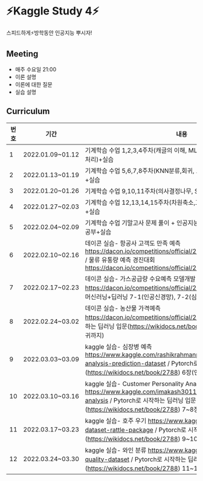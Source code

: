 # ⚡Kaggle Study 4⚡
스피드하게⚡방학동안 인공지능 뿌시자! 

## Meeting 
- 매주 수요일 21:00
- 이론 설명
- 이론에 대한 질문
- 실습 설명

## Curriculum
|번호|기간|내용|
|---|---|---|
|1|2022.01.09~01.12|기계학습 수업 1,2,3,4주차(캐글의 이해, ML 생애주기, 사이킷런, 데이터 전처리)+실습|
|2|2022.01.13~01.19|기계학습 수업 5,6,7,8주차(KNN분류,회귀, 로지스틱 회귀, 판별 분석) 공부+실습|
|3|2022.01.20~01.26|기계학습 수업 9,10,11주차(의사결정나무, SVM, 군집화, ) 공부+실습|
|4|2022.01.27~02.03|기계학습 수업 12,13,14,15주차(차원축소,교차검증,AutoML,앙상블) 공부+실습|
|5|2022.02.04~02.09|기계학습 수업 기말고사 문제 풀이 + 인공지능 수업 3,4주차(선형회귀,분류) 공부+실습|
|6|2022.02.10~02.16|데이콘 실습- 항공사 고객도 만족 예측 https://dacon.io/competitions/official/235871/overview/description / 물류 유통량 예측 경진대회  https://dacon.io/competitions/official/235867/overview/description 
|7|2022.02.17~02.23|데이콘 실습- 가스공급량 수요예측 모델개발  https://dacon.io/competitions/official/235830/data / 혼자 공부하는 머신러닝+딥러닝 7-1(인공신경망), 7-2(심층신경망) 이론+실습 
|8|2022.02.24~03.02|데이콘 실습- 농산물 가격예측 https://dacon.io/competitions/official/235801/data / Pytorch로 시작하는 딥러닝 입문(https://wikidocs.net/book/2788) 1~5(소프트맥스 회귀까지)
|9|2022.03.03~03.09|kaggle 실습- 심장병 예측 https://www.kaggle.com/rashikrahmanpritom/heart-attack-analysis-prediction-dataset / Pytorch로 시작하는 딥러닝 입문(https://wikidocs.net/book/2788) 6장(인공신경망)
|10|2022.03.10~03.16|kaggle 실습- Customer Personality Analysis https://www.kaggle.com/imakash3011/customer-personality-analysis /  Pytorch로 시작하는 딥러닝 입문(https://wikidocs.net/book/2788) 7~8장
|11|2022.03.17~03.23|kaggle 실습- 호주 우기 https://www.kaggle.com/jsphyg/weather-dataset-rattle-package / Pytorch로 시작하는 딥러닝 입문(https://wikidocs.net/book/2788) 9~10장
|12|2022.03.24~03.30|kaggle 실습- 와인 분류 https://www.kaggle.com/yasserh/wine-quality-dataset /  Pytorch로 시작하는 딥러닝 입문(https://wikidocs.net/book/2788) 11~14장
